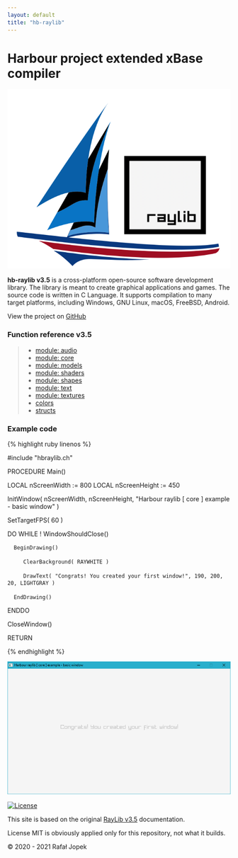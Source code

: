 ```yaml
---
layout: default
title: "hb-raylib"
---
```


# **Harbour project extended xBase compiler**

![Logo](assets/img/harbour_raylib.svg)

**hb-raylib v3.5** is a cross-platform open-source software development library. The library is meant to create graphical applications and games. The source code is written in C Language. It supports compilation to many target platforms, including Windows, GNU Linux, macOS, FreeBSD, Android.

View the project on [GitHub](https://github.com/rjopek/hb-raylib)

### Function reference v3.5

> - [module: audio](audio "module: audio")
> - [module: core](core "module: core")
> - [module: models](models "module: models")
> - [module: shaders](shaders "module: shaders")
> - [module: shapes](shapes "module: shapes")
> - [module: text](text "module: text")
> - [module: textures](textures "module: textures")
> - [colors](colors "colors")
> - [structs](structs "structs")

### Example code

{% highlight ruby linenos %}


#include "hbraylib.ch"

PROCEDURE Main()

   LOCAL nScreenWidth := 800
   LOCAL nScreenHeight := 450

   InitWindow( nScreenWidth, nScreenHeight, "Harbour raylib [ core ] example - basic window" )

   SetTargetFPS( 60 )

   DO WHILE ! WindowShouldClose()

      BeginDrawing()

         ClearBackground( RAYWHITE )

         DrawText( "Congrats! You created your first window!", 190, 200, 20, LIGHTGRAY )

      EndDrawing()

   ENDDO

   CloseWindow()

   RETURN


{% endhighlight %}

![](assets/img/core/core_basic_window.png)

[![License](http://img.shields.io/:license-mit-blue.svg?style=flat-square)](LICENSE)

This site is based on the original [RayLib v3.5](https://www.raylib.com/cheatsheet/cheatsheet.html) documentation.

License MIT is obviously applied only for this repository, not what it builds.

&copy; 2020 - 2021 Rafał Jopek

<br>
<br>
<br>
